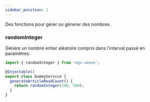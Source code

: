 ```yaml
---
sidebar_position: 1
---
```


Des fonctions pour gérer ou génerer des nombres.

### randomInteger

Génère un nombre entier aléatoire compris dans l'interval passé en paramêtres.

```ts title="./dummy.service.ts"
import { randomInteger } from 'ngx-veone';

@Injectable()
export class DummyService {
  generateArticleReadCount() {
    return randomInteger(100, 500);
  }
}
```
